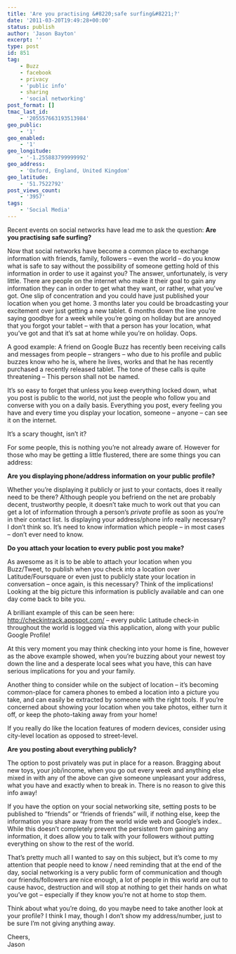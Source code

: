 ```yaml
---
title: 'Are you practising &#8220;safe surfing&#8221;?'
date: '2011-03-20T19:49:28+00:00'
status: publish
author: 'Jason Bayton'
excerpt: ''
type: post
id: 851
tag:
    - Buzz
    - facebook
    - privacy
    - 'public info'
    - sharing
    - 'social networking'
post_format: []
tmac_last_id:
    - '205557663193513984'
geo_public:
    - '1'
geo_enabled:
    - '1'
geo_longitude:
    - '-1.255883799999992'
geo_address:
    - 'Oxford, England, United Kingdom'
geo_latitude:
    - '51.7522792'
post_views_count:
    - '3957'
tags:
    - 'Social Media'
---
```

Recent events on social networks have lead me to ask the question: **Are you practising safe surfing?**

Now that social networks have become a common place to exchange information with friends, family, followers – even the world – do you know what is safe to say without the possibility of someone getting hold of this information in order to use it against you? The answer, unfortunately, is very little. There are people on the internet who make it their goal to gain any information they can in order to get what they want, or rather, what you’ve got. One slip of concentration and you could have just published your location when you get home. 3 months later you could be broadcasting your excitement over just getting a new tablet. 6 months down the line you’re saying goodbye for a week while you’re going on holiday but are annoyed that you forgot your tablet – with that a person has your location, what you’ve got and that it’s sat at home while you’re on holiday. Oops.

A good example: A friend on Google Buzz has recently been receiving calls and messages from people – strangers – who due to his profile and public buzzes know who he is, where he lives, works and that he has recently purchased a recently released tablet. The tone of these calls is quite threatening – This person shall not be named.

It’s so easy to forget that unless you keep everything locked down, what you post is public to the world, not just the people who follow you and converse with you on a daily basis. Everything you post, every feeling you have and every time you display your location, someone – anyone – can see it on the internet.

It’s a scary thought, isn’t it?

For some people, this is nothing you’re not already aware of. However for those who may be getting a little flustered, there are some things you can address:

**Are you displaying phone/address information on your public profile?**

Whether you’re displaying it publicly or just to your contacts, does it really need to be there? Although people you befriend on the net are probably decent, trustworthy people, it doesn’t take much to work out that you can get a lot of information through a person’s *private* profile as soon as you’re in their contact list. Is displaying your address/phone info really necessary? I don’t think so. It’s need to know information which people – in most cases – don’t ever need to know.

**Do you attach your location to every public post you make?**

As awesome as it is to be able to attach your location when you Buzz/Tweet, to publish when you check into a location over Latitude/Foursquare or even just to publicly state your location in conversation – once again, is this necessary? Think of the implications! Looking at the big picture this information is publicly available and can one day come back to bite you.

A brilliant example of this can be seen here: http://checkintrack.appspot.com/ – every public Latitude check-in throughout the world is logged via this application, along with your public Google Profile!

At this very moment you may think checking into your home is fine, however as the above example showed, when you’re buzzing about your newest toy down the line and a desperate local sees what you have, this can have serious implications for you and your family.

Another thing to consider while on the subject of location – it’s becoming common-place for camera phones to embed a location into a picture you take, and can easily be extracted by someone with the right tools. If you’re concerned about showing your location when you take photos, either turn it off, or keep the photo-taking away from your home!

If you really do like the location features of modern devices, consider using city-level location as opposed to street-level.

**Are you posting about everything publicly?**

The option to post privately was put in place for a reason. Bragging about new toys, your job/income, when you go out every week and anything else mixed in with any of the above can give someone unpleasant your address, what you have and exactly when to break in. There is no reason to give this info away!

If you have the option on your social networking site, setting posts to be published to “friends” or “friends of friends” will, if nothing else, keep the information you share away from the world wide web and Google’s index.. While this doesn’t completely prevent the persistent from gaining any information, it does allow you to talk with your followers without putting everything on show to the rest of the world.

That’s pretty much all I wanted to say on this subject, but it’s come to my attention that people need to know / need reminding that at the end of the day, social networking is a very public form of communication and though our friends/followers are nice enough, a lot of people in this world are out to cause havoc, destruction and will stop at nothing to get their hands on what you’ve got – especially if they know you’re not at home to stop them.

Think about what you’re doing, do you maybe need to take another look at your profile? I think I may, though I don’t show my address/number, just to be sure I’m not giving anything away.

Cheers,  
Jason